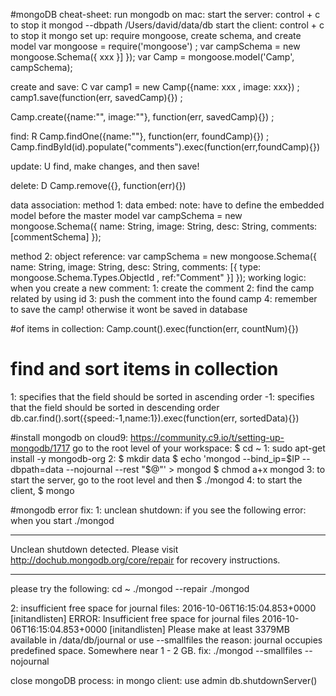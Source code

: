 #mongoDB cheat-sheet:
run mongodb on mac:
start the server: control + c to stop it
mongod --dbpath /Users/david/data/db
start the client: control + c to stop it
mongo
set up: require mongoose, create schema, and create model
var mongoose = require('mongoose') ;
var campSchema = new mongoose.Schema({ xxx
    }]
});
var Camp = mongoose.model('Camp', campSchema);

create and save: C
var camp1 = new Camp({name: xxx , image: xxx}) ;
camp1.save(function(err, savedCamp){}) ;

Camp.create({name:"", image:""}, function(err, savedCamp){}) ;

find: R
Camp.findOne({name:""}, function(err, foundCamp){}) ;
Camp.findById(id).populate("comments").exec(function(err,foundCamp){})

update: U
find, make changes, and then save!

delete: D
Camp.remove({}, function(err){})

data association:
method 1: data embed: note: have to define the embedded model before the master model
var campSchema = new mongoose.Schema({
    name: String,
    image: String,
    desc: String,
    comments: [commentSchema]
});

method 2: object reference:
var campSchema = new mongoose.Schema({
    name: String,
    image: String,
    desc: String,
    comments: [{
        type: mongoose.Schema.Types.ObjectId ,
        ref:"Comment"
    }]
});
working logic: when you create a new comment:
1: create the comment
2: find the camp related by using id
3: push the comment into the found camp
4: remember to save the camp! otherwise it wont be saved in database

#of items in collection:
Camp.count().exec(function(err, countNum){})

# find and sort items in collection
1: specifies that the field should be sorted in ascending order
-1: specifies that the field should be sorted in descending order
db.car.find().sort({speed:-1,name:1}).exec(function(err, sortedData){})


#install mongodb on cloud9:
https://community.c9.io/t/setting-up-mongodb/1717
go to the root level of your workspace: $ cd ~
1: sudo apt-get install -y mongodb-org
2: $ mkdir data
   $ echo 'mongod --bind_ip=$IP --dbpath=data --nojournal --rest "$@"' > mongod
   $ chmod a+x mongod
3: to start the server, go to the root level and then $ ./mongod
4: to start the client,  $ mongo



#mongodb error fix:
1: unclean shutdown:
if you see the following error: when you start ./mongod
**************
Unclean shutdown detected.
Please visit http://dochub.mongodb.org/core/repair for recovery instructions.
*************
please try the following:
cd ~
./mongod --repair
./mongod

2: insufficient free space for journal files:
2016-10-06T16:15:04.853+0000 [initandlisten] ERROR: Insufficient free space for journal files
2016-10-06T16:15:04.853+0000 [initandlisten] Please make at least 3379MB available in /data/db/journal or use --smallfiles
the reason: journal occupies predefined space. Somewhere near 1 - 2 GB.
fix:
./mongod --smallfiles   --nojournal

close mongoDB process:
in mongo client:
use admin
db.shutdownServer()

